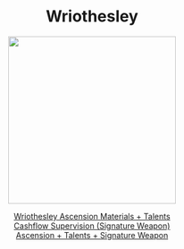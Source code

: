 <body>
  <div align="center">
    <h1> Wriothesley </h1>
<img src="https://preview.redd.it/does-someone-have-a-transparent-png-of-this-but-he-has-his-v0-ei711a7z3w6d1.png?auto=webp&s=0fee9409d8a32414ca7428f02874ebf6535a3ab4" width=300>
<p></p>
<a href="">Wriothesley Ascension Materials + Talents</a><br>
<a href="">Cashflow Supervision (Signature Weapon)</a><br>
<a href="">Ascension + Talents + Signature Weapon</a>
  
  </div>
</body>
